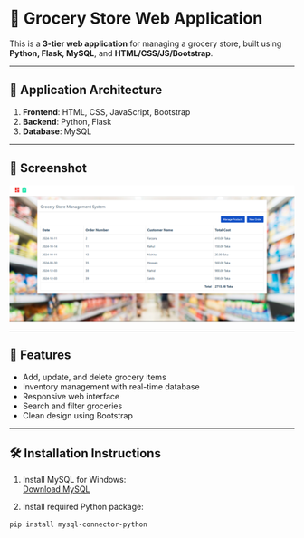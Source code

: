 # 🛒 Grocery Store Web Application

This is a **3-tier web application** for managing a grocery store, built using **Python, Flask, MySQL**, and **HTML/CSS/JS/Bootstrap**.

---

## 🧱 Application Architecture

1. **Frontend**: HTML, CSS, JavaScript, Bootstrap  
2. **Backend**: Python, Flask  
3. **Database**: MySQL

---

## 📸 Screenshot

![Homepage](homepage.jpg)

---

## 🚀 Features

- Add, update, and delete grocery items
- Inventory management with real-time database
- Responsive web interface
- Search and filter groceries
- Clean design using Bootstrap

---

## 🛠️ Installation Instructions

1. Install MySQL for Windows:  
   [Download MySQL](https://dev.mysql.com/downloads/installer/)

2. Install required Python package:

```bash
pip install mysql-connector-python
